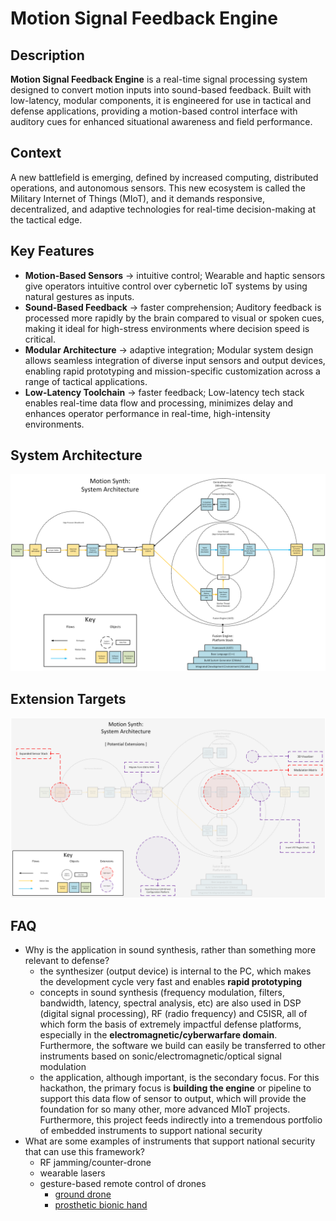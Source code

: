 # Motion Signal Feedback Engine

## Description

**Motion Signal Feedback Engine** is a real-time signal processing system designed to convert motion inputs into sound-based feedback. Built with low-latency, modular components, it is engineered for use in tactical and defense applications, providing a motion-based control interface with auditory cues for enhanced situational awareness and field performance.

## Context

A new battlefield is emerging, defined by increased computing, distributed operations, and autonomous sensors. This new ecosystem is called the Military Internet of Things (MIoT), and it demands responsive, decentralized, and adaptive technologies for real-time decision-making at the tactical edge.

## Key Features

- **Motion-Based Sensors** → intuitive control; Wearable and haptic sensors give operators intuitive control over cybernetic IoT systems by using natural gestures as inputs.
- **Sound-Based Feedback** → faster comprehension; Auditory feedback is processed more rapidly by the brain compared to visual or spoken cues, making it ideal for high-stress environments where decision speed is critical.
- **Modular Architecture** → adaptive integration; Modular system design allows seamless integration of diverse input sensors and output devices, enabling rapid prototyping and mission-specific customization across a range of tactical applications.
- **Low-Latency Toolchain** → faster feedback; Low-latency tech stack enables real-time data flow and processing, minimizes delay and enhances operator performance in real-time, high-intensity environments.

## System Architecture

![System Architecture](https://github.com/RedfordHudson/Motion-Signal-Feedback-Engine/blob/8d4db1216c8b6f863a66b95d11e862b40e38db3e/Resources/Motion%20Synth%20-%20System%20Architecture.png)

## Extension Targets

![Extension Targets](https://github.com/RedfordHudson/Motion-Signal-Feedback-Engine/blob/8d4db1216c8b6f863a66b95d11e862b40e38db3e/Resources/Motion%20Synth%20-%20Extensions.png)

## FAQ

- Why is the application in sound synthesis, rather than something more relevant to defense? 
  - the synthesizer (output device) is internal to the PC, which makes the development cycle very fast and enables **rapid prototyping**
  - concepts in sound synthesis (frequency modulation, filters, bandwidth, latency, spectral analysis, etc) are also used in DSP (digital signal processing), RF (radio frequency) and C5ISR, all of which form the basis of extremely impactful defense platforms, especially in the **electromagnetic/cyberwarfare domain**. Furthermore, the software we build can easily be transferred to other instruments based on sonic/electromagnetic/optical signal modulation 
  - the application, although important, is the secondary focus. For this hackathon, the primary focus is **building the engine** or pipeline to support this data flow of sensor to output, which will provide the foundation for so many other, more advanced MIoT projects. Furthermore, this project feeds indirectly into a tremendous portfolio of embedded instruments to support national security
- What are some examples of instruments that support national security that can use this framework?
  - RF jamming/counter-drone
  - wearable lasers
  - gesture-based remote control of drones
    - [ground drone](https://www.youtube.com/watch?v=MHl0FhyFmJc&list=LL&index=14)
    - [prosthetic bionic hand](https://www.youtube.com/watch?v=Fvg-v8FPcjg&list=LL&index=12&t=662s)
